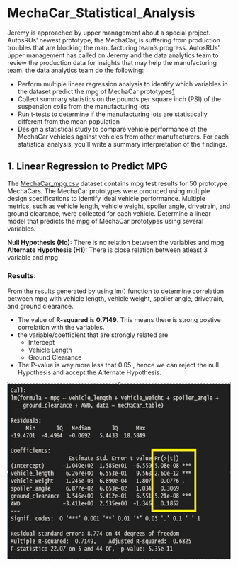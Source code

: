# MechaCar_Statistical_Analysis
Jeremy is approached by upper management about a special project. AutosRUs’ newest prototype, the MechaCar, is suffering from production troubles that are blocking the manufacturing team’s progress. AutosRUs’ upper management has called on Jeremy and the data analytics team to review the production data for insights that may help the manufacturing team.
the data analytics team do the following:

* Perform multiple linear regression analysis to identify which variables in the dataset predict the mpg of MechaCar prototypes[1](#1.-Linear-Regression-to-Predict-MPG)
* Collect summary statistics on the pounds per square inch (PSI) of the suspension coils from the manufacturing lots
* Run t-tests to determine if the manufacturing lots are statistically different from the mean population
* Design a statistical study to compare vehicle performance of the MechaCar vehicles against vehicles from other manufacturers. For each statistical analysis, you’ll write a summary interpretation of the findings.


## 1. Linear Regression to Predict MPG

The [MechaCar_mpg.csv](#MechaCar_mpg.csv) dataset contains mpg test results for 50 prototype MechaCars. The MechaCar prototypes were produced using multiple design specifications to identify ideal vehicle performance. Multiple metrics, such as vehicle length, vehicle weight, spoiler angle, drivetrain, and ground clearance, were collected for each vehicle. Determine a linear model that predicts the mpg of MechaCar prototypes using several variables. 

**Null Hypothesis (Ho):** There is no relation between the variables and mpg.      
**Alternate Hypothesis (H1):** There is close relation between atleast 3 variable and mpg


### Results:
From the results generated by using lm() function to determine correlation between mpg with vehicle length, vehicle weight, spoiler angle, drivetrain, and ground clearance. 
* The value of **R-squared** is **0.7149**. This means there is strong postive correlation with the variables.
* the variable/coefficient that are strongly related are 
    - Intercept
    - Vehicle Length
    - Ground Clearance
* The P-value is way more less that 0.05 , hence we can reject the null Hypothesis and accept the Alternate Hypothesis. 

<p align="center"> <img src="images/D1.jpg"  align="center" height="400" width="800"></p>

